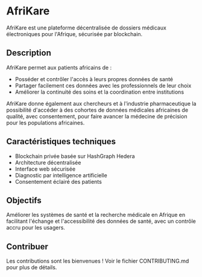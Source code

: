 # AfriKare

AfriKare est une plateforme décentralisée de dossiers médicaux électroniques pour l'Afrique, sécurisée par blockchain. 

## Description

AfriKare permet aux patients africains de :

- Posséder et contrôler l'accès à leurs propres données de santé
- Partager facilement ces données avec les professionnels de leur choix  
- Améliorer la continuité des soins et la coordination entre institutions

AfriKare donne également aux chercheurs et à l'industrie pharmaceutique la possibilité d'accéder à des cohortes de données médicales africaines de qualité, avec consentement, pour faire avancer la médecine de précision pour les populations africaines.

## Caractéristiques techniques

- Blockchain privée basée sur HashGraph Hedera
- Architecture décentralisée  
- Interface web sécurisée
- Diagnostic par intelligence artificielle
- Consentement éclairé des patients

## Objectifs 

Améliorer les systèmes de santé et la recherche médicale en Afrique en facilitant l'échange et l'accessibilité des données de santé, avec un contrôle accru pour les usagers.

## Contribuer

Les contributions sont les bienvenues ! Voir le fichier CONTRIBUTING.md pour plus de détails.
